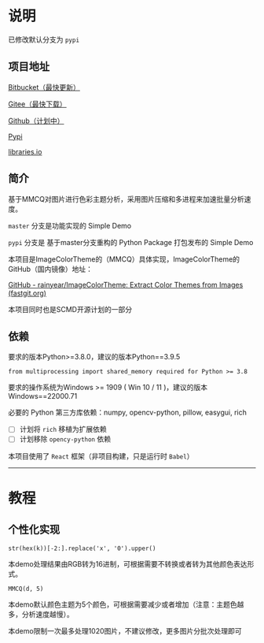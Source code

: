 # 说明

已修改默认分支为 `pypi`


## 项目地址

[Bitbucket（最快更新）](https://bitbucket.org/hi-windom/colorthemeanalyse/src/master/ "默认仓库")

[Gitee（最快下载）](https://gitee.com/hi-windom/color-theme-analyse "主要同步仓库")

[Github（计划中）]()

[Pypi](https://pypi.org/project/color-theme-analyse/ "https://pypi.org/project/color-theme-analyse/")

[libraries.io](https://libraries.io/pypi/color-theme-analyse)


## 简介

基于MMCQ对图片进行色彩主题分析，采用图片压缩和多进程来加速批量分析速度。

`master` 分支是功能实现的 Simple Demo

`pypi` 分支是 基于master分支重构的 Python Package 打包发布的 Simple Demo

本项目是ImageColorTheme的（MMCQ）具体实现，ImageColorTheme的GitHub（国内镜像）地址：

[GitHub - rainyear/ImageColorTheme: Extract Color Themes from Images (fastgit.org)](https://hub.fastgit.org/rainyear/ImageColorTheme)

本项目同时也是SCMD开源计划的一部分


## 依赖

要求的版本Python>=3.8.0，建议的版本Python==3.9.5

`from multiprocessing import shared_memory required for Python >= 3.8`

要求的操作系统为Windows >= 1909  ( Win 10 / 11 )，建议的版本Windows==22000.71

必要的 Python 第三方库依赖：numpy, opencv-python, pillow, easygui, rich

* [ ] 计划将 `rich` 移植为扩展依赖
* [ ] 计划移除 `opency-python` 依赖

本项目使用了 `React` 框架（非项目构建，只是运行时 `Babel`）

---

# 教程

## 个性化实现

`str(hex(k))[-2:].replace('x', '0').upper()`

本demo处理结果由RGB转为16进制，可根据需要不转换或者转为其他颜色表达形式。

`MMCQ(d, 5)`

本demo默认颜色主题为5个颜色，可根据需要减少或者增加（注意：主题色越多，分析速度越慢）。

本demo限制一次最多处理1020图片，不建议修改，更多图片分批次处理即可
